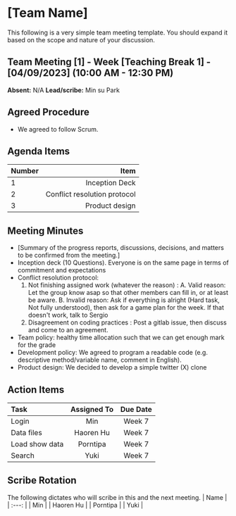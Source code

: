 # [Team Name]
This following is a very simple team meeting template. You should expand it based on the scope and nature of your discussion.

## Team Meeting [1] - Week [Teaching Break 1] - [04/09/2023] (10:00 AM - 12:30 PM)
**Absent:**
N/A
**Lead/scribe:**
Min su Park
## Agreed Procedure
- We agreed to follow Scrum.

## Agenda Items
| Number   |                         Item |
|:---------|-----------------------------:|
| 1        |               Inception Deck |
| 2        | Conflict resolution protocol |
| 3        |               Product design |

## Meeting Minutes
- [Summary of the progress reports, discussions, decisions, and matters to be confirmed from the meeting.]
- Inception deck (10 Questions). Everyone is on the same page in terms of commitment and expectations
- Conflict resolution protocol: 
  1. Not finishing assigned work (whatever the reason) : 
     A. Valid reason: Let the group know asap so that other members can fill in, or at least be aware.
     B. Invalid reason: Ask if everything is alright (Hard task, Not fully understood), then ask for a game plan for the week.
        If that doesn't work, talk to Sergio
  2. Disagreement on coding practices : Post a gitlab issue, then discuss and come to an agreement.
- Team policy: healthy time allocation such that we can get enough mark for the grade
- Development policy: We agreed to program a readable code (e.g. descriptive method/variable name, comment in English).
- Product design: We decided to develop a simple twitter (X) clone

## Action Items
| Task           | Assigned To | Due Date |
|:---------------|:-----------:|:--------:|
| Login          |     Min     |  Week 7  |
| Data files     |  Haoren Hu  |  Week 7  |
| Load show data |  Porntipa   |  Week 7  |
| Search         |    Yuki     |  Week 7  |



## Scribe Rotation
The following dictates who will scribe in this and the next meeting.
| Name |
| :---: |
| Min |
| Haoren Hu |
| Porntipa |
| Yuki |

